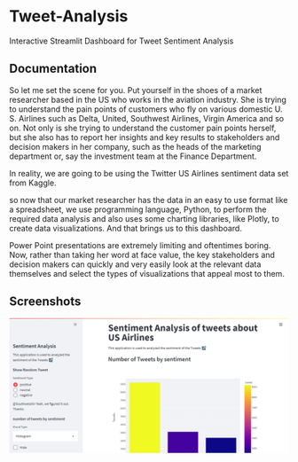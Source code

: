 
# Tweet-Analysis
Interactive Streamlit Dashboard for Tweet Sentiment Analysis



## Documentation



So let me set the scene for you. Put yourself in the shoes of a market researcher based in the US who works in the aviation industry. She is trying to understand the pain points of customers who fly on various domestic U. S. Airlines such as Delta, United, Southwest Airlines, Virgin America and so on. Not only is she trying to understand the customer pain points herself, but she also has to report her insights and key results to stakeholders and decision makers in her company, such as the heads of the marketing department or, say the investment team at the Finance Department.

In reality, we are going to be using the Twitter US Airlines sentiment data set from Kaggle.

so now that our market researcher has the data in an easy to use format like a spreadsheet, we use programming language, Python, to perform the required data analysis and also uses some charting libraries, like Plotly, to create data visualizations. And that brings us to this dashboard.

Power Point presentations are extremely limiting and oftentimes boring. Now, rather than taking her word at face value, the key stakeholders and decision makers can quickly and very easily look at the relevant data themselves and select the types of visualizations that appeal most to them.
## Screenshots

![App Screenshot](https://github.com/SwTilak/Tweet-Analysis/blob/master/Web%20capture_22-11-2021_175950_airlinetweets.herokuapp.com.jpeg)

